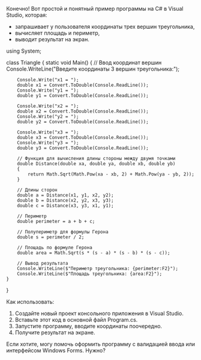 Конечно! Вот простой и понятный пример программы на C# в Visual Studio, которая:

- запрашивает у пользователя координаты трех вершин треугольника,
- вычисляет площадь и периметр,
- выводит результат на экран.

using System;

class Triangle
{
    static void Main()
    {
        // Ввод координат вершин
        Console.WriteLine("Введите координаты 3 вершин треугольника:");

        Console.Write("x1 = ");
        double x1 = Convert.ToDouble(Console.ReadLine());
        Console.Write("y1 = ");
        double y1 = Convert.ToDouble(Console.ReadLine());

        Console.Write("x2 = ");
        double x2 = Convert.ToDouble(Console.ReadLine());
        Console.Write("y2 = ");
        double y2 = Convert.ToDouble(Console.ReadLine());

        Console.Write("x3 = ");
        double x3 = Convert.ToDouble(Console.ReadLine());
        Console.Write("y3 = ");
        double y3 = Convert.ToDouble(Console.ReadLine());

        // Функция для вычисления длины стороны между двумя точками
        double Distance(double xa, double ya, double xb, double yb)
        {
            return Math.Sqrt(Math.Pow(xa - xb, 2) + Math.Pow(ya - yb, 2));
        }

        // Длины сторон
        double a = Distance(x1, y1, x2, y2);
        double b = Distance(x2, y2, x3, y3);
        double c = Distance(x3, y3, x1, y1);

        // Периметр
        double perimeter = a + b + c;

        // Полупериметр для формулы Герона
        double s = perimeter / 2;

        // Площадь по формуле Герона
        double area = Math.Sqrt(s * (s - a) * (s - b) * (s - c));

        // Вывод результата
        Console.WriteLine($"Периметр треугольника: {perimeter:F2}");
        Console.WriteLine($"Площадь треугольника: {area:F2}");
    }
}


Как использовать:

1. Создайте новый проект консольного приложения в Visual Studio.
2. Вставьте этот код в основной файл Program.cs.
3. Запустите программу, вводите координаты поочередно.
4. Получите результат на экране.

Если хотите, могу помочь оформить программу с валидацией ввода или интерфейсом Windows Forms. Нужно?

